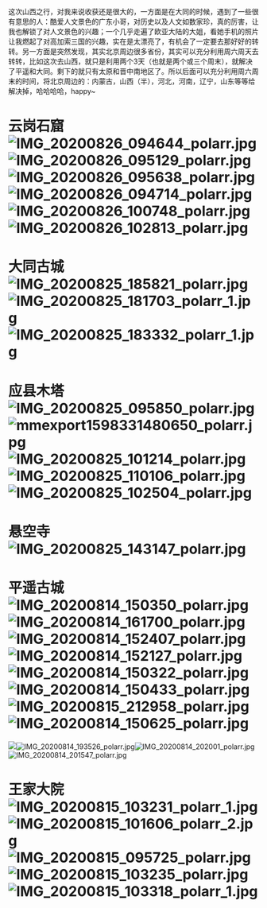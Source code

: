 这次山西之行，对我来说收获还是很大的，一方面是在大同的时候，遇到了一些很有意思的人：酷爱人文景色的广东小哥，对历史以及人文如数家珍，真的厉害，让我也解锁了对人文景色的兴趣；一个几乎走遍了欧亚大陆的大姐，看她手机的照片让我燃起了对高加索三国的兴趣，实在是太漂亮了，有机会了一定要去那好好的转转。另一方面是突然发现，其实北京周边很多省份，其实可以充分利用周六周天去转转，比如这次去山西，就只是利用两个3天（也就是两个或三个周末），就解决了平遥和大同。剩下的就只有太原和晋中南地区了。所以后面可以充分利用周六周末的时间，将北京周边的：内蒙古，山西（半），河北，河南，辽宁，山东等等给解决掉，哈哈哈哈，happy~

# 云岗石窟![IMG_20200826_094644_polarr.jpg](https://cdn.nlark.com/yuque/0/2020/jpeg/296173/1598788519419-e8d59f51-bf69-4f22-be8b-93406fe84589.jpeg#align=left&display=inline&height=3456&name=IMG_20200826_094644_polarr.jpg&originHeight=3456&originWidth=3377&size=7041397&status=done&style=none&width=3377)![IMG_20200826_095129_polarr.jpg](https://cdn.nlark.com/yuque/0/2020/jpeg/296173/1598788570935-eb69a9e3-00d0-419f-a7b6-67613f0150f7.jpeg#align=left&display=inline&height=3456&name=IMG_20200826_095129_polarr.jpg&originHeight=3456&originWidth=3273&size=6727283&status=done&style=none&width=3273)![IMG_20200826_095638_polarr.jpg](https://cdn.nlark.com/yuque/0/2020/jpeg/296173/1598788584040-36d424d7-c6b2-4e44-82d4-df641b62a0ff.jpeg#align=left&display=inline&height=3000&name=IMG_20200826_095638_polarr.jpg&originHeight=3000&originWidth=2841&size=4797413&status=done&style=none&width=2841)![IMG_20200826_094714_polarr.jpg](https://cdn.nlark.com/yuque/0/2020/jpeg/296173/1598788599225-4b878b6d-396d-4dc0-92bb-821443702ed0.jpeg#align=left&display=inline&height=1681&name=IMG_20200826_094714_polarr.jpg&originHeight=1681&originWidth=2107&size=2213760&status=done&style=none&width=2107)![IMG_20200826_100748_polarr.jpg](https://cdn.nlark.com/yuque/0/2020/jpeg/296173/1598788617743-d5e1bcfd-9897-4816-be11-afdfe940dc00.jpeg#align=left&display=inline&height=3456&name=IMG_20200826_100748_polarr.jpg&originHeight=3456&originWidth=2637&size=4573651&status=done&style=none&width=2637)![IMG_20200826_102813_polarr.jpg](https://cdn.nlark.com/yuque/0/2020/jpeg/296173/1598788636847-8e92db53-a892-4d76-bc4f-eb78aaced84d.jpeg#align=left&display=inline&height=3456&name=IMG_20200826_102813_polarr.jpg&originHeight=3456&originWidth=2765&size=4675531&status=done&style=none&width=2765)

# 大同古城![IMG_20200825_185821_polarr.jpg](https://cdn.nlark.com/yuque/0/2020/jpeg/296173/1598788660910-a2d02732-3a9f-4974-94e8-49fa2451a555.jpeg#align=left&display=inline&height=2448&name=IMG_20200825_185821_polarr.jpg&originHeight=2448&originWidth=1958&size=2889787&status=done&style=none&width=1958)![IMG_20200825_181703_polarr_1.jpg](https://cdn.nlark.com/yuque/0/2020/jpeg/296173/1598788674633-981406b5-4a97-4722-b763-92d06bd7f612.jpeg#align=left&display=inline&height=3000&name=IMG_20200825_181703_polarr_1.jpg&originHeight=3000&originWidth=3000&size=3896213&status=done&style=none&width=3000)![IMG_20200825_183332_polarr_1.jpg](https://cdn.nlark.com/yuque/0/2020/jpeg/296173/1598788685076-701f9cd0-596b-4e81-936d-eec74d6d2526.jpeg#align=left&display=inline&height=3192&name=IMG_20200825_183332_polarr_1.jpg&originHeight=3192&originWidth=3225&size=3575698&status=done&style=none&width=3225)

# 应县木塔![IMG_20200825_095850_polarr.jpg](https://cdn.nlark.com/yuque/0/2020/jpeg/296173/1598788693379-33c3f9e0-fc99-4b2a-84d2-0ee4dbab024c.jpeg#align=left&display=inline&height=3000&name=IMG_20200825_095850_polarr.jpg&originHeight=3000&originWidth=3000&size=2613524&status=done&style=none&width=3000)![mmexport1598331480650_polarr.jpg](https://cdn.nlark.com/yuque/0/2020/jpeg/296173/1598788707572-d3efc58a-6b59-4051-987a-bf48e8ce31a5.jpeg#align=left&display=inline&height=2956&name=mmexport1598331480650_polarr.jpg&originHeight=2956&originWidth=4019&size=4709890&status=done&style=none&width=4019)![IMG_20200825_101214_polarr.jpg](https://cdn.nlark.com/yuque/0/2020/jpeg/296173/1598788735462-d04a4456-6cc0-48f4-a153-3920f89737ce.jpeg#align=left&display=inline&height=3000&name=IMG_20200825_101214_polarr.jpg&originHeight=3000&originWidth=2400&size=2488787&status=done&style=none&width=2400)![IMG_20200825_110106_polarr.jpg](https://cdn.nlark.com/yuque/0/2020/jpeg/296173/1598788752960-74a4c4da-3d53-46e8-a76b-652ce4f8ed6e.jpeg#align=left&display=inline&height=4000&name=IMG_20200825_110106_polarr.jpg&originHeight=4000&originWidth=1773&size=4570559&status=done&style=none&width=1773)![IMG_20200825_102504_polarr.jpg](https://cdn.nlark.com/yuque/0/2020/jpeg/296173/1598788761218-eae74554-d044-486a-ae70-331818d9e4be.jpeg#align=left&display=inline&height=3456&name=IMG_20200825_102504_polarr.jpg&originHeight=3456&originWidth=3360&size=3783896&status=done&style=none&width=3360)

# 悬空寺![IMG_20200825_143147_polarr.jpg](https://cdn.nlark.com/yuque/0/2020/jpeg/296173/1598788782471-395508e3-4db5-4611-ad8f-b91fb898d2b3.jpeg#align=left&display=inline&height=3456&name=IMG_20200825_143147_polarr.jpg&originHeight=3456&originWidth=3456&size=4273962&status=done&style=none&width=3456)

# 平遥古城![IMG_20200814_150350_polarr.jpg](https://cdn.nlark.com/yuque/0/2020/jpeg/296173/1598788791925-6d99ba6c-6bd9-40f1-b378-aaa6c826e340.jpeg#align=left&display=inline&height=2448&name=IMG_20200814_150350_polarr.jpg&originHeight=2448&originWidth=1958&size=2069548&status=done&style=none&width=1958)![IMG_20200814_161700_polarr.jpg](https://cdn.nlark.com/yuque/0/2020/jpeg/296173/1598788800313-8023b370-258b-4523-9018-2105fb3e53ea.jpeg#align=left&display=inline&height=2448&name=IMG_20200814_161700_polarr.jpg&originHeight=2448&originWidth=1958&size=2051048&status=done&style=none&width=1958)![IMG_20200814_152407_polarr.jpg](https://cdn.nlark.com/yuque/0/2020/jpeg/296173/1598788811335-1a645dd5-609a-4cca-a0af-cfa1275414b8.jpeg#align=left&display=inline&height=3456&name=IMG_20200814_152407_polarr.jpg&originHeight=3456&originWidth=2765&size=3287283&status=done&style=none&width=2765)![IMG_20200814_152127_polarr.jpg](https://cdn.nlark.com/yuque/0/2020/jpeg/296173/1598788820616-92dca23f-42a9-44cf-9814-8b3a63c8df2f.jpeg#align=left&display=inline&height=3456&name=IMG_20200814_152127_polarr.jpg&originHeight=3456&originWidth=2765&size=3498916&status=done&style=none&width=2765)![IMG_20200814_150322_polarr.jpg](https://cdn.nlark.com/yuque/0/2020/jpeg/296173/1598788827676-d9114077-32fd-4ebd-86b7-2fda45fc4a6d.jpeg#align=left&display=inline&height=3000&name=IMG_20200814_150322_polarr.jpg&originHeight=3000&originWidth=2400&size=3398498&status=done&style=none&width=2400)![IMG_20200814_150433_polarr.jpg](https://cdn.nlark.com/yuque/0/2020/jpeg/296173/1598788837780-1ec5bb47-278a-468e-b0d0-75993fd0bc64.jpeg#align=left&display=inline&height=3000&name=IMG_20200814_150433_polarr.jpg&originHeight=3000&originWidth=2400&size=3802629&status=done&style=none&width=2400)![IMG_20200815_212958_polarr.jpg](https://cdn.nlark.com/yuque/0/2020/jpeg/296173/1598788845553-689e397c-f980-4060-933c-53de71cc50c5.jpeg#align=left&display=inline&height=3456&name=IMG_20200815_212958_polarr.jpg&originHeight=3456&originWidth=3456&size=2433252&status=done&style=none&width=3456)![IMG_20200814_150625_polarr.jpg](https://cdn.nlark.com/yuque/0/2020/jpeg/296173/1598788856145-1af64221-99c1-42a7-89fb-e8e7fd27c5e5.jpeg#align=left&display=inline&height=2448&name=IMG_20200814_150625_polarr.jpg&originHeight=2448&originWidth=2448&size=2107908&status=done&style=none&width=2448)
![](https://cdn.nlark.com/yuque/0/2020/jpeg/296173/1598789034762-1ab1adbd-4561-4fc1-b1a1-a1c8aba1a355.jpeg#align=left&display=inline&height=3000&originHeight=3000&originWidth=3000&status=done&style=none&width=3000)![IMG_20200814_193526_polarr.jpg](https://cdn.nlark.com/yuque/0/2020/jpeg/296173/1598788999516-351f68b0-eb73-473c-9886-2685196b3418.jpeg#align=left&display=inline&height=2800&name=IMG_20200814_193526_polarr.jpg&originHeight=2800&originWidth=1923&size=819642&status=done&style=none&width=1923)![IMG_20200814_202001_polarr.jpg](https://cdn.nlark.com/yuque/0/2020/jpeg/296173/1598789012074-f0951b69-8a3c-4793-9eb2-12c665a966e1.jpeg#align=left&display=inline&height=3334&name=IMG_20200814_202001_polarr.jpg&originHeight=3334&originWidth=3263&size=1953468&status=done&style=none&width=3263)![IMG_20200814_201547_polarr.jpg](https://cdn.nlark.com/yuque/0/2020/jpeg/296173/1598788977916-4b7885c5-3810-41d5-8cab-1da6e85ab331.jpeg#align=left&display=inline&height=3456&name=IMG_20200814_201547_polarr.jpg&originHeight=3456&originWidth=3456&size=1032924&status=done&style=none&width=3456)

# 王家大院![IMG_20200815_103231_polarr_1.jpg](https://cdn.nlark.com/yuque/0/2020/jpeg/296173/1598788869666-79b15985-169a-474a-8c2b-315b385561d2.jpeg#align=left&display=inline&height=2448&name=IMG_20200815_103231_polarr_1.jpg&originHeight=2448&originWidth=2448&size=4085452&status=done&style=none&width=2448)![IMG_20200815_101606_polarr_2.jpg](https://cdn.nlark.com/yuque/0/2020/jpeg/296173/1598788894094-01411a5c-d5bb-479f-a961-14b819bc5f1e.jpeg#align=left&display=inline&height=3456&name=IMG_20200815_101606_polarr_2.jpg&originHeight=3456&originWidth=3438&size=4388085&status=done&style=none&width=3438)![IMG_20200815_095725_polarr.jpg](https://cdn.nlark.com/yuque/0/2020/jpeg/296173/1598788910089-1506ceff-a6c9-4c1a-83b4-9cd53abf12f5.jpeg#align=left&display=inline&height=1923&name=IMG_20200815_095725_polarr.jpg&originHeight=1923&originWidth=2436&size=1627872&status=done&style=none&width=2436)![IMG_20200815_103235_polarr.jpg](https://cdn.nlark.com/yuque/0/2020/jpeg/296173/1598788923497-5f3ebeec-c902-4300-b258-c7b5a857c256.jpeg#align=left&display=inline&height=3000&name=IMG_20200815_103235_polarr.jpg&originHeight=3000&originWidth=3000&size=6412176&status=done&style=none&width=3000)![IMG_20200815_103318_polarr_1.jpg](https://cdn.nlark.com/yuque/0/2020/jpeg/296173/1598788962942-872adf2c-a3f2-4a44-b9ff-19044b384bc0.jpeg#align=left&display=inline&height=3000&name=IMG_20200815_103318_polarr_1.jpg&originHeight=3000&originWidth=3000&size=3163952&status=done&style=none&width=3000)
